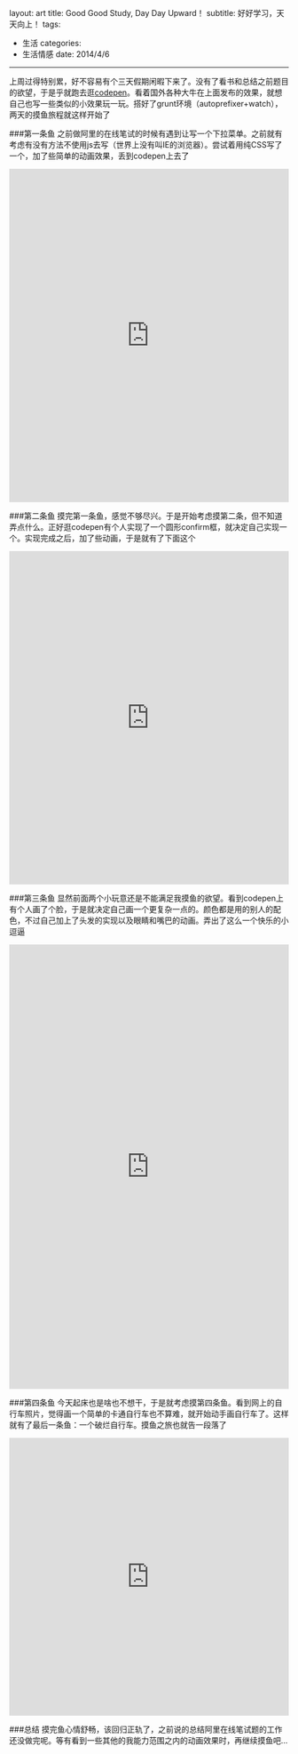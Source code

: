 layout: art
title: Good Good Study, Day Day Upward！
subtitle: 好好学习，天天向上！
tags: 
- 生活
categories: 
- 生活情感
date: 2014/4/6
---

上周过得特别累，好不容易有个三天假期闲暇下来了。没有了看书和总结之前题目的欲望，于是乎就跑去逛[codepen](http://codepen.io/)。看着国外各种大牛在上面发布的效果，就想自己也写一些类似的小效果玩一玩。搭好了grunt环境（autoprefixer+watch），两天的摸鱼旅程就这样开始了

<!-- more -->

###第一条鱼
之前做阿里的在线笔试的时候有遇到让写一个下拉菜单。之前就有考虑有没有方法不使用js去写（世界上没有叫IE的浏览器）。尝试着用纯CSS写了一个，加了些简单的动画效果，丢到codepen上去了

<iframe style="width: 100%; height: 600px" src="http://cdpn.io/hDbrd" allowfullscreen="allowfullscreen" frameborder="0">&nbsp;</iframe>

###第二条鱼
摸完第一条鱼，感觉不够尽兴。于是开始考虑摸第二条，但不知道弄点什么。正好逛codepen有个人实现了一个圆形confirm框，就决定自己实现一个。实现完成之后，加了些动画，于是就有了下面这个

<iframe style="width: 100%; height: 600px" src="http://cdpn.io/mvdcH" allowfullscreen="allowfullscreen" frameborder="0">&nbsp;</iframe>

###第三条鱼
显然前面两个小玩意还是不能满足我摸鱼的欲望。看到codepen上有个人画了个脸，于是就决定自己画一个更复杂一点的。颜色都是用的别人的配色，不过自己加上了头发的实现以及眼睛和嘴巴的动画。弄出了这么一个快乐的小逗逼

<iframe style="width: 100%; height: 800px" src="http://cdpn.io/ktcFB" allowfullscreen="allowfullscreen" frameborder="0">&nbsp;</iframe>

###第四条鱼
今天起床也是啥也不想干，于是就考虑摸第四条鱼。看到网上的自行车照片，觉得画一个简单的卡通自行车也不算难，就开始动手画自行车了。这样就有了最后一条鱼：一个破烂自行车。摸鱼之旅也就告一段落了

<iframe style="width: 100%; height: 500px" src="http://cdpn.io/EDwsf" allowfullscreen="allowfullscreen" frameborder="0">&nbsp;</iframe>

###总结
摸完鱼心情舒畅，该回归正轨了，之前说的总结阿里在线笔试题的工作还没做完呢。等有看到一些其他的我能力范围之内的动画效果时，再继续摸鱼吧...

